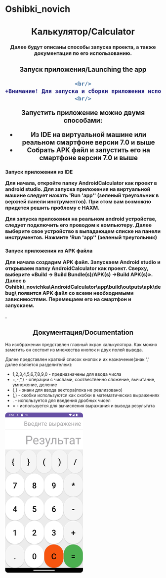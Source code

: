 # Oshibki_novich
<h1 align="center">Калькулятор/Calculator</a> 
<h3 align="center">Далее будут описаны способы запуска проекта, а также документация по его использованию.</h3>
<h2 align="center">Запуск приложения/Launching the app</a>

```diff
<br/>
+Внимание! Для запуска и сборки приложения используется Android studio. Также следует проверить установил ли Gradle все зависимости.
<br/>
```

<p>Запустить приложение можно двумя способами:</p>
<ul>
<li> Из IDE на виртуальной машине или реальном смартфоне версии 7.0 и выше  </li>
<li> Собрать APK файл и запустить его на смартфоне версии 7.0 и выше </li>
</ul>
<h3>Запуск приложения из IDE</a>
<p>Для начала, откройте папку AndroidCalculator как проект в android studio. Для запуска приложения на виртуальной машине следует нажать 'Run 'app'' (зеленый треугольник в верхней панели инструментов).
При этом вам возможно придется решить проблему с HAXM.</p>
<p>Для запуска приложения на реальном android устройстве, следует подключить его проводом к компьютеру. Далее выберите свое устройство в выпадающем списке на панели инструментов. Нажмите 'Run 'app'' (зеленый треугольник)</p>

<h3>Запуск приложения из APK файла</a>
<p>Для начала создадим APK файл. Запускаем Android studio и открываем папку AndroidCalculator как проект. Сверху, выберите «Build → Build Bundle(s)/APK(s) →Build APK(s)». Далее в Oshibki_novichka\AndroidCalculator\app\build\outputs\apk\debug\ появится APK файл со всеми необходимыми зависимостями. Перемещаем его на смартфон и запускаем.</p>.
<h2 align="center">Документация/Documentation</h2>
<p>На изображении представлен главный экран калькулятора. Как можно заметить он состоит из множества кнопок и двух полей вывода.</p>
<p>Далее представлен краткий список кнопок и их назначение(знак ',' далее является разделителем):</p>
<ul>
<li> 1,2,3,4,5,6,7,8,9,0 - предназначены для ввода числа</li>
<li> +,-,*,/ - операции с числами, соотвественно сложение, вычитание, умножение, деление</li>
<li>{,} - знаки для ввода вектора(пока не реализовано) </li>
<li>(,) - скобки используются как скобки в математическиз выражениях</li>
<li>. - используется для введения дробных чисел</li>
<li> = - используется для вычисления выражания и вывода результата</li>
</ul>
<p><img src="images/calculatorScreen.png" alt="Окно калькулятора" width="50%"></p>